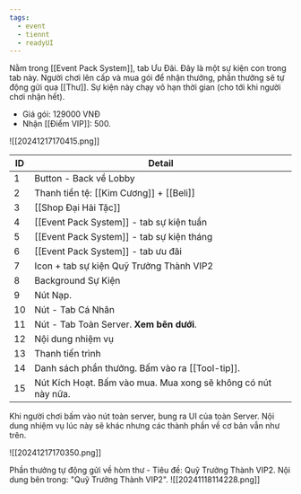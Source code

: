 ```yaml
---
tags:
  - event
  - tiennt
  - readyUI
---
```

Nằm trong [[Event Pack System]], tab Ưu Đãi. Đây là một sự kiện con trong tab này.
Người chơi lên cấp và mua gói để nhận thưởng, phần thưởng sẽ tự động gửi qua [[Thư]].
Sự kiện này chạy vô hạn thời gian (cho tới khi người chơi nhận hết).
- Giá gói: 129000 VNĐ
- Nhận [[Điểm VIP]]: 500.

![[20241217170415.png]]

| ID  | Detail                                                        |
| --- | ------------------------------------------------------------- |
| 1   | Button - Back về Lobby                                        |
| 2   | Thanh tiền tệ: [[Kim Cương]] + [[Beli]]                       |
| 3   | [[Shop Đại Hải Tặc]]                                          |
| 4   | [[Event Pack System]] - tab sự kiện tuần                      |
| 5   | [[Event Pack System]] - tab sự kiện tháng                     |
| 6   | [[Event Pack System]] - tab ưu đãi                            |
| 7   | Icon + tab sự kiện Quỹ Trưởng Thành VIP2                      |
| 8   | Background Sự Kiện                                            |
| 9   | Nút Nạp.                                                      |
| 10  | Nút - Tab Cá Nhân                                             |
| 11  | Nút - Tab Toàn Server. **Xem bên dưới**.                      |
| 12  | Nội dung nhiệm vụ                                             |
| 13  | Thanh tiến trình                                              |
| 14  | Danh sách phần thưởng. Bấm vào ra [[Tool-tip]].               |
| 15  | Nút Kích Hoạt. Bấm vào mua. Mua xong sẽ không có nút này nữa. |

Khi người chơi bấm vào nút toàn server, bung ra UI của toàn Server. Nội dung nhiệm vụ lúc này sẽ khác nhưng các thành phần về cơ bản vẫn như trên.

![[20241217170350.png]]

Phần thưởng tự động gửi về hòm thư - Tiêu đề: Quỹ Trưởng Thành VIP2. Nội dung bên trong: "Quỹ Trưởng Thành VIP2".
![[20241118114228.png]]





